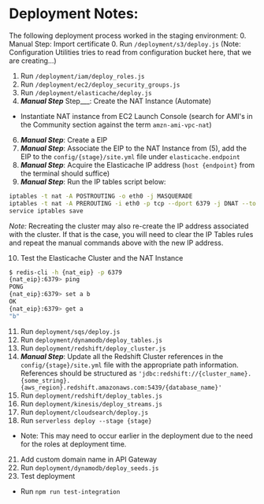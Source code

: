 # Deployment Notes:

The following deployment process worked in the staging environment:
0. Manual Step: Import certificate
0. Run `/deployment/s3/deploy.js` (Note: Configuration Utilities tries to read from configuration bucket here, that we are creating...)
1. Run `/deployment/iam/deploy_roles.js`
3.  Run `/deployment/ec2/deploy_security_groups.js`
4.  Run `/deployment/elasticache/deploy.js`
5.  ___Manual Step___ Step___:  Create the NAT Instance (Automate)
  - Instantiate NAT instance from EC2 Launch Console (search for AMI's in the Community section against the term `amzn-ami-vpc-nat`)
6.  ___Manual Step___: Create a EIP
7.  ___Manual Step___: Associate the EIP to the NAT Instance from (5), add the EIP to the `config/{stage}/site.yml` file under `elasticache.endpoint`
8.  ___Manual Step___: Acquire the Elasticache IP address (`host {endpoint}` from the terminal should suffice)
9.  ___Manual Step___: Run the IP tables script below:
```sh
iptables -t nat -A POSTROUTING -o eth0 -j MASQUERADE
iptables -t nat -A PREROUTING -i eth0 -p tcp --dport 6379 -j DNAT --to {elasticache_ip_address}:6379
service iptables save
```
*Note:* Recreating the cluster may also re-create the IP address associated with the cluster.  If that is the case, you will need to clear the IP Tables rules and repeat the manual commands above with the new IP address.

10. Test the Elasticache Cluster and the NAT Instance
```sh
$ redis-cli -h {nat_eip} -p 6379
{nat_eip}:6379> ping
PONG
{nat_eip}:6379> set a b
OK
{nat_eip}:6379> get a
"b"
```
11. Run `deployment/sqs/deploy.js`
12. Run `deployment/dynamodb/deploy_tables.js`
13. Run `deployment/redshift/deploy_cluster.js`
15. ___Manual Step___: Update all the Redshift Cluster references in the `config/{stage}/site.yml` file with the appropriate path information.  References should be structured as `'jdbc:redshift://{cluster_name}.{some_string}.{aws_region}.redshift.amazonaws.com:5439/{database_name}'`
16. Run `deployment/redshift/deploy_tables.js`
18. Run `deployment/kinesis/deploy_streams.js`
19. Run `deployment/cloudsearch/deploy.js`
20. Run `serverless deploy --stage {stage}`
 - Note:  This may need to occur earlier in the deployment due to the need for the roles at deployment time.
21. Add custom domain name in API Gateway
21. Run `deployment/dynamodb/deploy_seeds.js`
22. Test deployment
  - Run `npm run test-integration`
